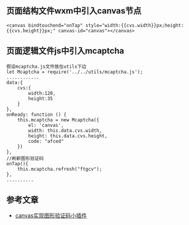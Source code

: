 ## 页面结构文件wxm中引入canvas节点
    <canvas bindtouchend="onTap" style="width:{{cvs.width}}px;height:{{cvs.height}}px;" canvas-id="canvas"></canvas>
## 页面逻辑文件js中引入mcaptcha
    假设mcaptcha.js文件放在utils下边
    let Mcaptcha = require('../../utils/mcaptcha.js');
    ............
    data:{
        cvs:{
            width:120,
            height:35
        }
    },
    onReady: function () {
        this.mcaptcha = new Mcaptcha({
            el: 'canvas',
            width: this.data.cvs.width,
            height: this.data.cvs.height,
            code: "afced"
        })
    },
    //刷新图形验证码
    onTap(){
        this.mcaptcha.refresh("ftgcv");
    },
    ..........
## 参考文章
+  [canvas实现图形验证码小插件](https://www.jianshu.com/p/064a80a3561a)
